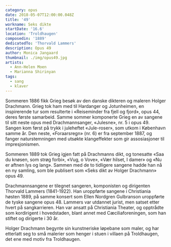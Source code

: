 ```yaml
---
category: opus
date: 2018-05-07T12:00:00.048Z
title: '49'
workname: Seks dikte
startDate: '16.6'
location: 'Troldhaugen'
composedin: '1889'
dedicatedTo: 'Thorvald Lammers'
description: Opus 49
author: Monica Jangaard
thumbnail: ./img/opus49.jpg
artists:
  - Ann-Helen Moen
  - Marianna Shirinyan
tags:
  - sang
  - klaver
---
```

Sommeren 1886 fikk Grieg besøk av den danske dikteren og maleren Holger Drachmann. Grieg tok ham med til Hardanger og Jotunheimen, en inspirerende tur som resulterte i «Reiseminder fra fjell og fjord», opus 44, deres første samarbeid. Samme sommer komponerte Grieg en av sangene til sitt neste opus med Drachmannsanger, «Julesne», nr. 5 i opus 49. Sangen kom først på trykk i juleheftet «Jule-roser», som utkom i København samme år. Den neste, «Foraarsregn» (nr. 6) er fra september 1887, og fanger naturstemningen med utsøkte klangeffekter som gir assosiasjoner til impresjonismen.

Sommeren 1889 tok Grieg igjen fatt på Drachmanns dikt, og tonesatte «Saa du knøsen, som strøg forbi», «Vug, o Vove», «Vær hilset, I damer» og «Nu er aftnen lys og lang». Sammen med de to tidligere sangene hadde han nå en ny samling, som ble publisert som «Seks dikt av Holger Drachmann» opus 49.

Drachmannsangene er tilegnet sangeren, komponisten og dirigenten Thorvald Lammers (1841-1922). Han uroppførte sangene i Christiania høsten 1889, på samme konsert som Ellen Nordgren Gulbranson uroppførte de tyske sangene opus 48. Lammers var utdannet jurist, men satset etter hvert på sangkarrieren. Han var ansatt på Christiania Theater, og opptrådte som kordirigent i hovedstaden, blant annet med Cæciliaforeningen, som han stiftet og dirigerte i 30 år.

Holger Drachmann begynte sin kunstneriske løpebane som maler, og har etterlatt seg to små malerier som henger i stuen i villaen på Troldhaugen, det ene med motiv fra Troldhaugen.
